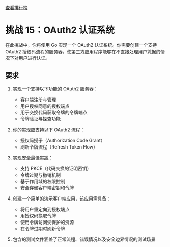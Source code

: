 [查看排行榜](SCOREBOARD.md)

# 挑战 15：OAuth2 认证系统

在此挑战中，你将使用 Go 实现一个 OAuth2 认证系统。你需要创建一个支持 OAuth2 授权码流程的服务器，使第三方应用程序能够在不直接处理用户凭据的情况下对用户进行认证。

## 要求

1. 实现一个支持以下功能的 OAuth2 服务器：
   - 客户端注册与管理
   - 用户授权同意的授权端点
   - 用于交换代码获取令牌的令牌端点
   - 令牌验证与探查功能

2. 你的实现应支持以下 OAuth2 流程：
   - 授权码授予（Authorization Code Grant）
   - 刷新令牌流程（Refresh Token Flow）

3. 实现安全最佳实践：
   - 支持 PKCE（代码交换的证明密钥）
   - 令牌过期与撤销机制
   - 基于作用域的权限控制
   - 安全存储客户端密钥和令牌

4. 创建一个简单的演示客户端应用，该应用需具备：
   - 将用户重定向到授权端点
   - 用授权码换取令牌
   - 使用令牌访问受保护的资源
   - 在令牌过期时刷新令牌

5. 包含的测试文件涵盖了正常流程、错误情况以及安全边界情况的测试场景